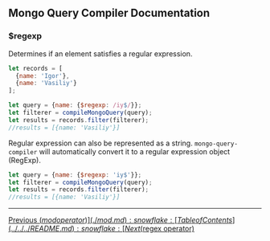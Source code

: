 ## Mongo Query Compiler Documentation

### $regexp

Determines if an element satisfies a regular expression.

```javascript
let records = [
  {name: 'Igor'},
  {name: 'Vasiliy'}
];

let query = {name: {$regexp: /iy$/}};
let filterer = compileMongoQuery(query);
let results = records.filter(filterer);
//results = [{name: 'Vasiliy'}]
```

Regular expression can also be represented as a string.
`mongo-query-compiler` will automatically convert it to
a regular expression object (RegExp).

```javascript
let query = {name: {$regexp: 'iy$'}};
let filterer = compileMongoQuery(query);
let results = records.filter(filterer);
//results = [{name: 'Vasiliy'}]
```

---

[Previous ($mod operator)](./mod.md) :snowflake: 
[Table of Contents](../../../README.md) :snowflake: 
[Next ($regex operator)](./regex.md)
